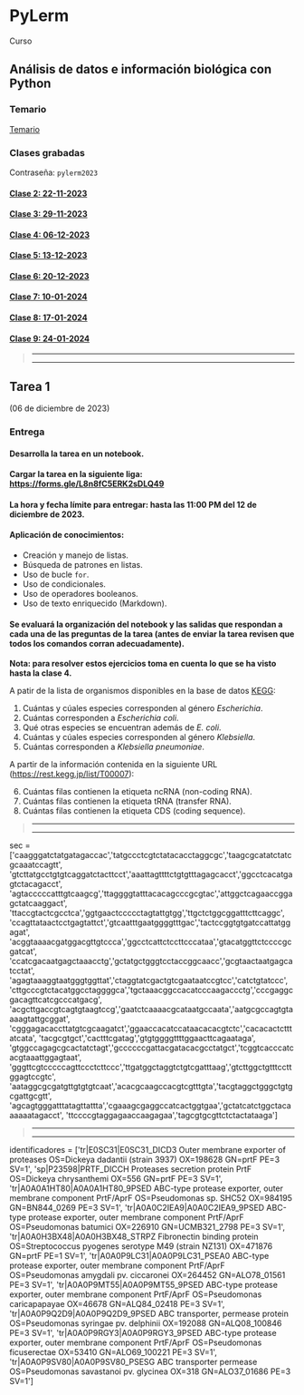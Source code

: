 # PyLerm
Curso

## Análisis de datos e información biológica con Python

### Temario

[Temario](https://github.com/eduardo1011/PyLerm/blob/main/UNIDAD%20DE%20ENSE%C3%91ANZA%20UEA%20Optativa.pdf)  

### Clases grabadas

Contraseña: `pylerm2023`

#### [Clase 2: 22-11-2023](https://1drv.ms/v/s!ArGs92xOZGDEkkf1DeY1avHQecz2?e=7okcKK)


#### [Clase 3: 29-11-2023](https://1drv.ms/v/s!ArGs92xOZGDEkkg2yE70cSIR4UTk?e=yIqxPI)


#### [Clase 4: 06-12-2023](https://1drv.ms/v/s!ArGs92xOZGDEkkmc0qeqEKrHupZ_?e=wGzzJG)


#### [Clase 5: 13-12-2023](https://1drv.ms/v/s!ArGs92xOZGDEkkqYDMAp_yNWxCkE?e=dxTxlm)


#### [Clase 6: 20-12-2023](https://1drv.ms/v/s!ArGs92xOZGDEkkxCEvw4Ns-IxS7k?e=34cP4W)


#### [Clase 7: 10-01-2024](https://1drv.ms/v/s!ArGs92xOZGDEkk9e9RIxJCg7oHsU?e=LnYCN2)


#### [Clase 8: 17-01-2024](https://1drv.ms/v/s!ArGs92xOZGDEkl-hHY9NTw_nu59R?e=JsOPTB)


#### [Clase 9: 24-01-2024](https://1drv.ms/v/s!ArGs92xOZGDEkl7be9A_gc5DQMAB?e=18uryu)

>---------------------
>---------------------

## Tarea 1  

(06 de diciembre de 2023)

### **Entrega**
#### **Desarrolla la tarea en un notebook.**
#### **Cargar la tarea en la siguiente liga: https://forms.gle/L8n8fC5ERK2sDLQ49**
#### **La hora y fecha límite para entregar: hasta las 11:00 PM del 12 de diciembre de 2023.**

#### Aplicación de conocimientos:  
* Creación y manejo de listas.
* Búsqueda de patrones en listas.
* Uso de bucle `for`.
* Uso de condicionales.
* Uso de operadores booleanos.
* Uso de texto enriquecido (Markdown).

#### Se evaluará la organización del notebook y las salidas que respondan a cada una de las preguntas de la tarea (antes de enviar la tarea revisen que todos los comandos corran adecuadamente).

**Nota: para resolver estos ejercicios toma en cuenta lo que se ha visto hasta la clase 4.**

A patir de la lista de organismos disponibles en la base de datos [KEGG](https://www.kegg.jp/kegg/catalog/org_list.html):

1. Cuántas y cúales especies corresponden al género *Escherichia*.
2. Cuántas corresponden a *Escherichia coli*.
3. Qué otras especies se encuentran además de *E. coli*.
4. Cuántas y cúales especies corresponden al género *Klebsiella*.
5. Cuántas corresponden a *Klebsiella pneumoniae*.

A partir de la información contenida en la siguiente URL (https://rest.kegg.jp/list/T00007):

6. Cuántas filas contienen la etiqueta ncRNA (non-coding RNA).
7. Cuántas filas contienen la etiqueta tRNA (transfer RNA).
8. Cuántas filas contienen la etiqueta CDS (coding sequence).

>---------------------
>---------------------



sec = ['caagggatctatgatagaccac','tatgccctcgtctatacacctaggcgc','taagcgcatatctatcgcaaatccagtt',
              'gtcttatgcctgtgtcaggatctacttcct','aaattagttttctgtgtttagagcacct','ggcctcacatgagtctacagacct',
              'agtacccccatttgtcaagcg','ttaggggtatttacacagcccgcgtac','attggctcagaaccggagctatcaaggact',
              'ttaccgtactcgcctca','ggtgaactccccctagtattgtgg','ttgctctggcggatttcttcaggc',
              'ccagttataactcctgagtattct','gtcaatttgaatggggtttgac','tactccggtgtgatccattatggagat',
              'acggtaaaacgatggacgttgtccca','ggcctcattctccttcccataa','gtacatggttctccccgcgatcat',
              'ccatcgacaatgagctaaacctg','gctatgctgggtcctaccggcaacc','gcgtaactaatgagcatcctat',
              'agagtaaaggtaatgggtggttat','ctaggtatcgactgtcgaataatccgtcc','catctgtatccc',
              'cttgcccgtctacatggcctaggggca','tgctaaacggccacatcccaagaccctg','cccgaggcgacagttcatcgcccatgacg',
              'acgcttgaccgtcagtgtaagtccg','gaatctcaaaacgcataatgccaata','aatgcgccagtgtaaaagtattgcggat',
              'cgggagacaccttatgtcgcaagatct','ggaaccacatccataacacacgtctc','cacacactctttatcata',
              'tacgcgtgct','cactttcgatag','gtgtggggttttggaacttcagaataga',
              'gtggccagagcgcactatctagt','gccccccgattacgatacacgcctatgct','tcggtcacccatcacgtaaattggagtaat',
              'gggttcgtcccccagttccctcttccc','ttgatggctaggtctgtcgatttaag','gtcttggctgtttccttggagtccgtc',
              'aataggcgcgatgttgtgtgtcaat','acacgcaagccacgtcgtttgta','tacgtaggctgggctgtgcgattgcgtt',
              'agcagtgggatttatagttattta','cgaaagcgaggccatcactggtgaa','gctatcatctggctacaaaaaatagacct',
              'ttccccgtaggagaaccaagagaa','tagcgtgcgttctctactataaga']

>---------------------
>---------------------

identificadores = ['tr|E0SC31|E0SC31_DICD3 Outer membrane exporter of proteases OS=Dickeya dadantii (strain 3937) OX=198628 GN=prtF PE=3 SV=1',
'sp|P23598|PRTF_DICCH Proteases secretion protein PrtF OS=Dickeya chrysanthemi OX=556 GN=prtF PE=3 SV=1',
'tr|A0A0A1HT80|A0A0A1HT80_9PSED ABC-type protease exporter, outer membrane component PrtF/AprF OS=Pseudomonas sp. SHC52 OX=984195 GN=BN844_0269 PE=3 SV=1',
'tr|A0A0C2IEA9|A0A0C2IEA9_9PSED ABC-type protease exporter, outer membrane component PrtF/AprF OS=Pseudomonas batumici OX=226910 GN=UCMB321_2798 PE=3 SV=1',
'tr|A0A0H3BX48|A0A0H3BX48_STRPZ Fibronectin binding protein OS=Streptococcus pyogenes serotype M49 (strain NZ131) OX=471876 GN=prtF PE=1 SV=1',
'tr|A0A0P9LC31|A0A0P9LC31_PSEA0 ABC-type protease exporter, outer membrane component PrtF/AprF OS=Pseudomonas amygdali pv. ciccaronei OX=264452 GN=ALO78_01561 PE=3 SV=1',
'tr|A0A0P9MT55|A0A0P9MT55_9PSED ABC-type protease exporter, outer membrane component PrtF/AprF OS=Pseudomonas caricapapayae OX=46678 GN=ALQ84_02418 PE=3 SV=1',
'tr|A0A0P9Q2D9|A0A0P9Q2D9_9PSED ABC transporter, permease protein OS=Pseudomonas syringae pv. delphinii OX=192088 GN=ALQ08_100846 PE=3 SV=1',
'tr|A0A0P9RGY3|A0A0P9RGY3_9PSED ABC-type protease exporter, outer membrane component PrtF/AprF OS=Pseudomonas ficuserectae OX=53410 GN=ALO69_100221 PE=3 SV=1',
'tr|A0A0P9SV80|A0A0P9SV80_PSESG ABC transporter permease OS=Pseudomonas savastanoi pv. glycinea OX=318 GN=ALO37_01686 PE=3 SV=1'] 


